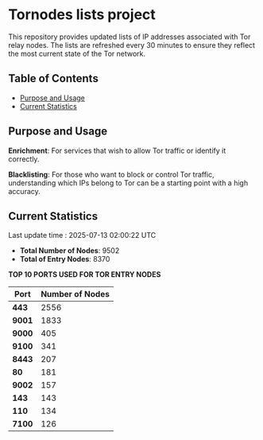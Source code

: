 # Tornodes lists project

This repository provides updated lists of IP addresses associated with Tor relay nodes. The lists are refreshed every 30 minutes to ensure they reflect the most current state of the Tor network.

## Table of Contents

- [Purpose and Usage](#purpose-and-usage)
- [Current Statistics](#current-statistics)


## Purpose and Usage

**Enrichment**: For services that wish to allow Tor traffic or identify it correctly.

**Blacklisting**: For those who want to block or control Tor traffic, understanding which IPs belong to Tor can be a starting point with a high accuracy.

## Current Statistics

Last update time : 2025-07-13 02:00:22 UTC

- **Total Number of Nodes**: 9502
- **Total of Entry Nodes**: 8370

**TOP 10 PORTS USED FOR TOR ENTRY NODES**

| **Port** | **Number of Nodes** |
|------|-----------------|
| **443**   | 2556  |
| **9001**   | 1833  |
| **9000**   | 405  |
| **9100**   | 341  |
| **8443**   | 207  |
| **80**   | 181  |
| **9002**   | 157  |
| **143**   | 143  |
| **110**   | 134  |
| **7100**   | 126  |

